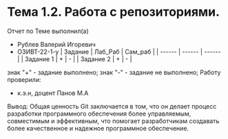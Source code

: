 # Тема 1.2. Работа с репозиториями.
Отчет по Теме выполнил(а)
- Рублев Валерий Игоревич
- ОЗИВТ-22-1-у
| Задание | Лаб_Раб | Сам_раб |
| ------ | ------ | ------ |
| Задание 1 | + | - |
| Задание 2 | + | - |

знак "+" - задание выполнено; знак "-" - задание не выполнено;
Работу проверили:
- к.э.н, доцент Панов М.А

Вывод: Общая ценность Git заключается в том, что он делает процесс разработки
программного обеспечения более управляемым, совместимым и эффективным, что
помогает разработчикам создавать более качественное и надежное программное
обеспечение.
